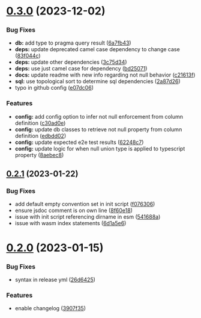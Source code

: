 # [0.3.0](https://github.com/mm716783/naorm-sqlite/compare/v0.2.1...v0.3.0) (2023-12-02)


### Bug Fixes

* **db:** add type to pragma query result ([6a7fb43](https://github.com/mm716783/naorm-sqlite/commit/6a7fb4338ae84f9eccf8b8b57aadd8293a94e8b7))
* **deps:** update deprecated camel case dependency to change case ([83f044c](https://github.com/mm716783/naorm-sqlite/commit/83f044c2dffada994e21a9a152252aa1a0eebc35))
* **deps:** update other dependencies ([3c75d34](https://github.com/mm716783/naorm-sqlite/commit/3c75d34b1c52e6bf9ec9d1a9df1a2e01814a2fe7))
* **deps:** use just camel case for dependency ([bd25071](https://github.com/mm716783/naorm-sqlite/commit/bd2507163b610f1a196b2eaec8f6282f1861de48))
* **docs:** update readme with new info regarding not null behavior ([c21613f](https://github.com/mm716783/naorm-sqlite/commit/c21613f4eca04fe943f4a870d171a563d81cea27))
* **sql:** use topological sort to determine sql dependencies ([2a87d26](https://github.com/mm716783/naorm-sqlite/commit/2a87d265f10169e8d2aadbcf389d2448527a7723))
* typo in github config ([e07dc06](https://github.com/mm716783/naorm-sqlite/commit/e07dc069e64d8fda572d8c66896802a44f762e24))


### Features

* **config:** add config option to infer not null enforcement from column definition ([c30ad0e](https://github.com/mm716783/naorm-sqlite/commit/c30ad0e95b3db8c7d532f00d56a717bee4534fd5))
* **config:** update db classes to retrieve not null property from column definition ([edbdd02](https://github.com/mm716783/naorm-sqlite/commit/edbdd02601a1ca230d9592fb8cb891a1848a45e4))
* **config:** update expected e2e test results ([62248c7](https://github.com/mm716783/naorm-sqlite/commit/62248c77878b8e27fa92f0e6e13658514feeb08f))
* **config:** update logic for when null union type is applied to typescript property ([8aebec8](https://github.com/mm716783/naorm-sqlite/commit/8aebec8bb43eb6fff579fda11cfc3b0be7e784e8))

## [0.2.1](https://github.com/mm716783/naorm-sqlite/compare/v0.2.0...v0.2.1) (2023-01-22)


### Bug Fixes

* add default empty convention set in init script ([f076306](https://github.com/mm716783/naorm-sqlite/commit/f0763060361d95a10f0951455acb127e1ddf363a))
* ensure jsdoc comment is on own line ([8f60e18](https://github.com/mm716783/naorm-sqlite/commit/8f60e186ade773d7e99ce336261149eddf98c011))
* issue with init script referencing dirname in esm ([541688a](https://github.com/mm716783/naorm-sqlite/commit/541688a83593261187ee2e30df68c2542548c162))
* issue with wasm index statements ([6d1a5e6](https://github.com/mm716783/naorm-sqlite/commit/6d1a5e63e0bc82c062034688568976cb90a91a9a))

# [0.2.0](https://github.com/mm716783/naorm-sqlite/compare/v0.1.1...v0.2.0) (2023-01-15)


### Bug Fixes

* syntax in release yml ([26d6425](https://github.com/mm716783/naorm-sqlite/commit/26d6425f9b9ba20e30454b18072b2942462a63fd))


### Features

* enable changelog ([3907f35](https://github.com/mm716783/naorm-sqlite/commit/3907f3547899838eb9446bc7f3fbf7f82a2109b1))
